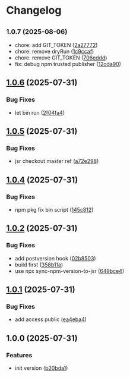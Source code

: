 # Changelog

## <small>1.0.7 (2025-08-06)</small>

* chore: add GIT_TOKEN ([2a27772](https://github.com/node-modules/sync-npm-version-to-jsr/commit/2a27772))
* chore: remove dryRun ([1c9ccaf](https://github.com/node-modules/sync-npm-version-to-jsr/commit/1c9ccaf))
* chore: remove GIT_TOKEN ([706eddd](https://github.com/node-modules/sync-npm-version-to-jsr/commit/706eddd))
* fix: debug npm trusted publisher ([12cda90](https://github.com/node-modules/sync-npm-version-to-jsr/commit/12cda90))

## [1.0.6](https://github.com/node-modules/sync-npm-version-to-jsr/compare/v1.0.5...v1.0.6) (2025-07-31)


### Bug Fixes

* let bin run ([2f04fa4](https://github.com/node-modules/sync-npm-version-to-jsr/commit/2f04fa4f29e9c6fd921294cc0aa8885eafc8de1a))

## [1.0.5](https://github.com/node-modules/sync-npm-version-to-jsr/compare/v1.0.4...v1.0.5) (2025-07-31)


### Bug Fixes

* jsr checkout master ref ([a72e298](https://github.com/node-modules/sync-npm-version-to-jsr/commit/a72e29893c5ddb4cba3b81e5200bcb05a3dbb50e))

## [1.0.4](https://github.com/node-modules/sync-npm-version-to-jsr/compare/v1.0.3...v1.0.4) (2025-07-31)


### Bug Fixes

* npm pkg fix bin script ([145c812](https://github.com/node-modules/sync-npm-version-to-jsr/commit/145c812b9a23f439ea2a3a8f73e18c135545d943))

## [1.0.2](https://github.com/node-modules/sync-npm-version-to-jsr/compare/v1.0.1...v1.0.2) (2025-07-31)


### Bug Fixes

* add postversion hook ([02b8503](https://github.com/node-modules/sync-npm-version-to-jsr/commit/02b85039d7ce539e0f038d5abcfeb48434d8ce4b))
* build first ([358b11a](https://github.com/node-modules/sync-npm-version-to-jsr/commit/358b11abb9569666ee350d241c76e66364816481))
* use npx sync-npm-version-to-jsr ([649bce4](https://github.com/node-modules/sync-npm-version-to-jsr/commit/649bce4dcc8ea788b442416a15f2f505c586d4c0))

## [1.0.1](https://github.com/node-modules/sync-npm-version-to-jsr/compare/v1.0.0...v1.0.1) (2025-07-31)


### Bug Fixes

* add access public ([ea4eba4](https://github.com/node-modules/sync-npm-version-to-jsr/commit/ea4eba4050fd674723b9991c0408e0b8a3dec2f6))

## 1.0.0 (2025-07-31)


### Features

* init version ([b20bda1](https://github.com/node-modules/sync-npm-version-to-jsr/commit/b20bda13cdaf5da89157d8b0c533fa99a4dd32bc))
